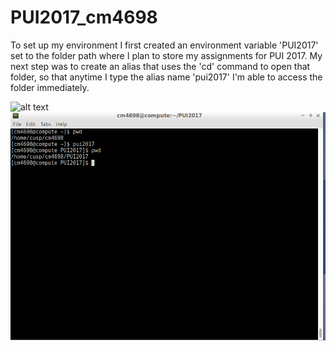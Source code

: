 # PUI2017_cm4698
To set up my environment I first created an environment variable 'PUI2017' set to the folder path where I plan to store my assignments for PUI 2017. My next step was to create an alias that uses the 'cd' command to open that folder, so that anytime I type the alias name 'pui2017' I'm able to access the folder immediately.

![alt text](bash_profile_screenshot.PING)
![alt text](env_var_PUI2017_screenshot.PNG)
